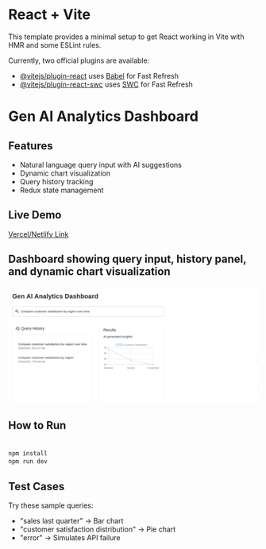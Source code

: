 # React + Vite

This template provides a minimal setup to get React working in Vite with HMR and some ESLint rules.

Currently, two official plugins are available:

- [@vitejs/plugin-react](https://github.com/vitejs/vite-plugin-react/blob/main/packages/plugin-react/README.md) uses [Babel](https://babeljs.io/) for Fast Refresh
- [@vitejs/plugin-react-swc](https://github.com/vitejs/vite-plugin-react-swc) uses [SWC](https://swc.rs/) for Fast Refresh

# Gen AI Analytics Dashboard

## Features
- Natural language query input with AI suggestions  
- Dynamic chart visualization  
- Query history tracking  
- Redux state management  

## Live Demo
[Vercel/Netlify Link](https://gen-ai-dashboard-beta.vercel.app/)

## Dashboard showing query input, history panel, and dynamic chart visualization

![Dashboard](./public/shots.png)

## How to Run

```bash

npm install
npm run dev

```

## Test Cases
Try these sample queries:
- "sales last quarter" → Bar chart
- "customer satisfaction distribution" → Pie chart
- "error" → Simulates API failure



